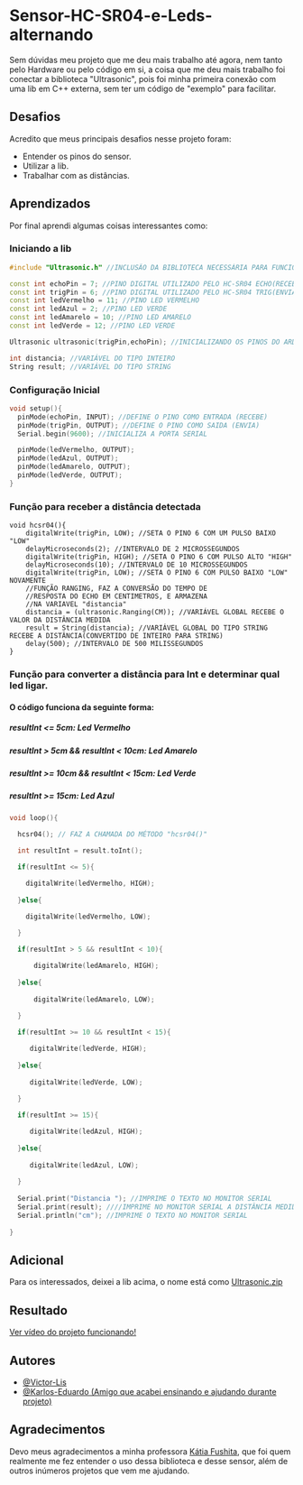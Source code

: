 
# Sensor-HC-SR04-e-Leds-alternando

Sem dúvidas meu projeto que me deu mais trabalho até agora, nem tanto pelo Hardware ou pelo código em si, a coisa que me deu mais trabalho foi conectar a biblioteca "Ultrasonic", pois foi minha primeira conexão com uma lib em C++ externa, sem ter um código de "exemplo" para facilitar.

## Desafios

Acredito que meus principais desafios nesse projeto foram:
- Entender os pinos do sensor.
- Utilizar a lib.
- Trabalhar com as distâncias.
## Aprendizados

Por final aprendi algumas coisas interessantes como: 
### Iniciando a lib

```c++
#include "Ultrasonic.h" //INCLUSÃO DA BIBLIOTECA NECESSÁRIA PARA FUNCIONAMENTO DO CÓDIGO

const int echoPin = 7; //PINO DIGITAL UTILIZADO PELO HC-SR04 ECHO(RECEBE)
const int trigPin = 6; //PINO DIGITAL UTILIZADO PELO HC-SR04 TRIG(ENVIA)
const int ledVermelho = 11; //PINO LED VERMELHO
const int ledAzul = 2; //PINO LED VERDE
const int ledAmarelo = 10; //PINO LED AMARELO
const int ledVerde = 12; //PINO LED VERDE

Ultrasonic ultrasonic(trigPin,echoPin); //INICIALIZANDO OS PINOS DO ARDUINO

int distancia; //VARIÁVEL DO TIPO INTEIRO
String result; //VARIÁVEL DO TIPO STRING
```


### Configuração Inicial
```c++
void setup(){
  pinMode(echoPin, INPUT); //DEFINE O PINO COMO ENTRADA (RECEBE)
  pinMode(trigPin, OUTPUT); //DEFINE O PINO COMO SAIDA (ENVIA)
  Serial.begin(9600); //INICIALIZA A PORTA SERIAL

  pinMode(ledVermelho, OUTPUT);
  pinMode(ledAzul, OUTPUT);
  pinMode(ledAmarelo, OUTPUT);
  pinMode(ledVerde, OUTPUT);
}
```

### Função para receber a distância detectada
```c+++
void hcsr04(){
    digitalWrite(trigPin, LOW); //SETA O PINO 6 COM UM PULSO BAIXO "LOW"
    delayMicroseconds(2); //INTERVALO DE 2 MICROSSEGUNDOS
    digitalWrite(trigPin, HIGH); //SETA O PINO 6 COM PULSO ALTO "HIGH"
    delayMicroseconds(10); //INTERVALO DE 10 MICROSSEGUNDOS
    digitalWrite(trigPin, LOW); //SETA O PINO 6 COM PULSO BAIXO "LOW" NOVAMENTE
    //FUNÇÃO RANGING, FAZ A CONVERSÃO DO TEMPO DE
    //RESPOSTA DO ECHO EM CENTIMETROS, E ARMAZENA
    //NA VARIAVEL "distancia"
    distancia = (ultrasonic.Ranging(CM)); //VARIÁVEL GLOBAL RECEBE O VALOR DA DISTÂNCIA MEDIDA
    result = String(distancia); //VARIÁVEL GLOBAL DO TIPO STRING RECEBE A DISTÂNCIA(CONVERTIDO DE INTEIRO PARA STRING)
    delay(500); //INTERVALO DE 500 MILISSEGUNDOS
}
``` 

### Função para converter a distância para Int e determinar qual led ligar.
#### O código funciona da seguinte forma:
##### resultInt <= 5cm: Led Vermelho
####
##### resultInt > 5cm && resultInt < 10cm: Led Amarelo
####
##### resultInt >= 10cm && resultInt < 15cm: Led Verde
####
##### resultInt >= 15cm: Led Azul
####
```c++
void loop(){
    
  hcsr04(); // FAZ A CHAMADA DO MÉTODO "hcsr04()"

  int resultInt = result.toInt();

  if(resultInt <= 5){

    digitalWrite(ledVermelho, HIGH);
  
  }else{

    digitalWrite(ledVermelho, LOW);
    
  }

  if(resultInt > 5 && resultInt < 10){

      digitalWrite(ledAmarelo, HIGH);   
  
  }else{
    
      digitalWrite(ledAmarelo, LOW);  
    
  }

  if(resultInt >= 10 && resultInt < 15){

     digitalWrite(ledVerde, HIGH);
  
  }else{
    
     digitalWrite(ledVerde, LOW);  
  
  }

  if(resultInt >= 15){

     digitalWrite(ledAzul, HIGH);
  
  }else{
    
     digitalWrite(ledAzul, LOW);  
  
  }
  
  Serial.print("Distancia "); //IMPRIME O TEXTO NO MONITOR SERIAL
  Serial.print(result); ////IMPRIME NO MONITOR SERIAL A DISTÂNCIA MEDIDA
  Serial.println("cm"); //IMPRIME O TEXTO NO MONITOR SERIAL
  
}
```

## Adicional 
Para os interessados, deixei a lib acima, o nome está como [Ultrasonic.zip](https://github.com/Victor-Lis/Sensor-HC-SR04-e-Leds-alternando/blob/main/Ultrasonic.zip)
## Resultado

[Ver vídeo do projeto funcionando!](https://youtube.com/shorts/X1GySaBlLOs)
## Autores

- [@Victor-Lis](https://github.com/Victor-Lis)
- [@Karlos-Eduardo (Amigo que acabei ensinando e ajudando durante projeto)](https://github.com/ImpressoraTelepatica)

## Agradecimentos
Devo meus agradecimentos a minha professora [Kátia Fushita](https://www.linkedin.com/in/katia-fushita-180522160/), que foi quem realmente me fez entender o uso dessa biblioteca e desse sensor, além de outros inúmeros projetos que vem me ajudando.
